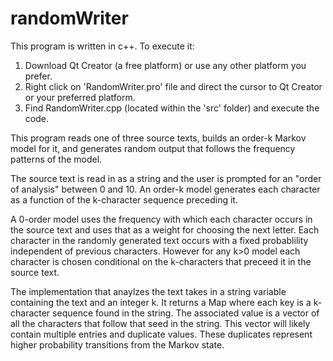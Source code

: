 # randomWriter

This program is written in c++. To execute it: 

1. Download Qt Creator (a free platform) or use any other platform you prefer.
2. Right click on 'RandomWriter.pro' file and direct the cursor to Qt Creator or your preferred platform.
3. Find RandomWriter.cpp (located within the 'src' folder) and execute the code.

This program reads one of three source texts, builds an order-k Markov model for it, and generates random output that 
follows the frequency patterns of the model.

The source text is read in as a string and the user is prompted for an "order of analysis" between 0 and 10. An order-k 
model generates each character as a function of the k-character sequence preceding it.

A 0-order model uses the frequency with which each character occurs in the source text and uses that as a weight for 
choosing the next letter. Each character in the randomly generated text occurs with a fixed probablility independent 
of previous characters. However for any k>0 model each character is chosen conditional on the k-characters that preceed 
it in the source text. 

The implementation that anaylzes the text takes in a string variable containing the text and an integer k. It returns a Map 
where each key is a k-character sequence found in the string. The associated value is a vector of all the characters that 
follow that seed in the string. This vector will likely contain multiple entries and duplicate values. These duplicates 
represent higher probability transitions from the Markov state.
